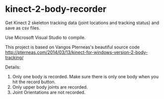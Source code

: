 # kinect-2-body-recorder
Get Kinect 2 skeleton tracking data (joint locations and tracking status) and save as csv files.

Use Microsoft Visual Studio to compile.

This project is based on Vangos Pterneas's beautiful source code
http://pterneas.com/2014/03/13/kinect-for-windows-version-2-body-tracking/

Details:
1. Only one body is recorded. Make sure there is only one body when you hit the record button.
2. Only upper body joints are recorded.
3. Joint Orientations are not recorded.
